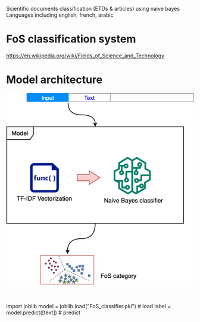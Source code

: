 Scientific documents classification (ETDs & articles) using naive bayes 
Languages including english, french, arabic

# FoS classification system
https://en.wikipedia.org/wiki/Fields_of_Science_and_Technology

# Model architecture
![Model architecture](architecture.png)

# 
import joblib
model = joblib.load("FoS_classifier.pkl") # load 
label = model.predict([text]) # predict 